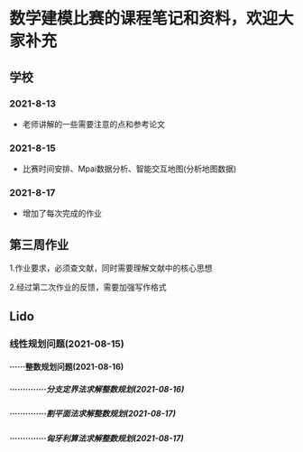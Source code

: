 # 数学建模比赛的课程笔记和资料，欢迎大家补充



## 学校

### 2021-8-13 

- 老师讲解的一些需要注意的点和参考论文

### 2021-8-15 

- 比赛时间安排、Mpai数据分析、智能交互地图(分析地图数据)

### 2021-8-17

- 增加了每次完成的作业



## 第三周作业

1.作业要求，必须查文献，同时需要理解文献中的核心思想

2.经过第二次作业的反馈，需要加强写作格式



## Lido

### 线性规划问题(2021-08-15)

#### 			······整数规划问题(2021-08-16) 

##### 						··············分支定界法求解整数规划(2021-08-16) 

##### 						··············割平面法求解整数规划(2021-08-17)

##### 		··············匈牙利算法求解整数规划(2021-08-17)

